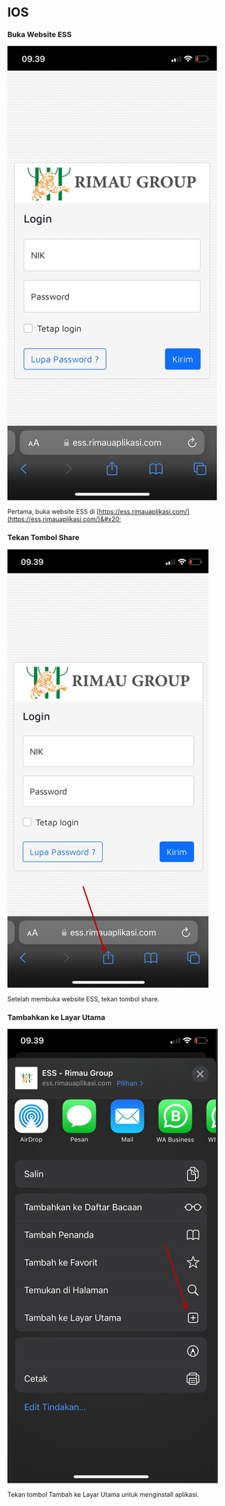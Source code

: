 # IOS

### Buka Website ESS

<img src=".gitbook/assets/WhatsApp Image 2022-05-17 at 9.41.25 AM.jpeg" alt="" data-size="original">

Pertama, buka website ESS di [https://ess.rimauaplikasi.com/](https://ess.rimauaplikasi.com/)&#x20;



### Tekan Tombol Share

![](<.gitbook/assets/image (11) (1) (1).png>)

Setelah membuka website ESS, tekan tombol share.



### Tambahkan ke Layar Utama

![](<.gitbook/assets/image (18) (1).png>)

Tekan tombol Tambah ke Layar Utama untuk menginstall aplikasi.
